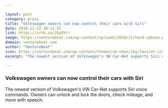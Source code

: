 ```yaml
---

layout: post
category: press
title: "Volkswagen owners can now control their cars with Siri"
date: 2018-11-12 18:11:57
link: https://vrhk.co/2QyDVrr
image: https://venturebeat.com/wp-content/uploads/2018/11/hand-iphone.png?w=368
domain: venturebeat.com
author: "VentureBeat"
icon: https://venturebeat.com/wp-content/themes/vb-news/img/favicon.ico
excerpt: "The newest version of Volkswagen's VW Car-Net supports Siri voice commands. Owners can unlock and lock the doors, check mileage, and more with speech."

---
```


### Volkswagen owners can now control their cars with Siri

The newest version of Volkswagen's VW Car-Net supports Siri voice commands. Owners can unlock and lock the doors, check mileage, and more with speech.